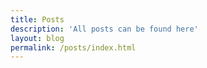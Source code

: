 ```yaml
---
title: Posts
description: 'All posts can be found here'
layout: blog
permalink: /posts/index.html
---
```


